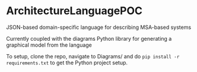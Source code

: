 # ArchitectureLanguagePOC

JSON-based domain-specific language for describing MSA-based systems

Currently coupled with the diagrams Python library for generating a graphical model from the language

To setup, clone the repo, navigate to Diagrams/ and do ```pip install -r requirements.txt``` to get the Python project setup.
